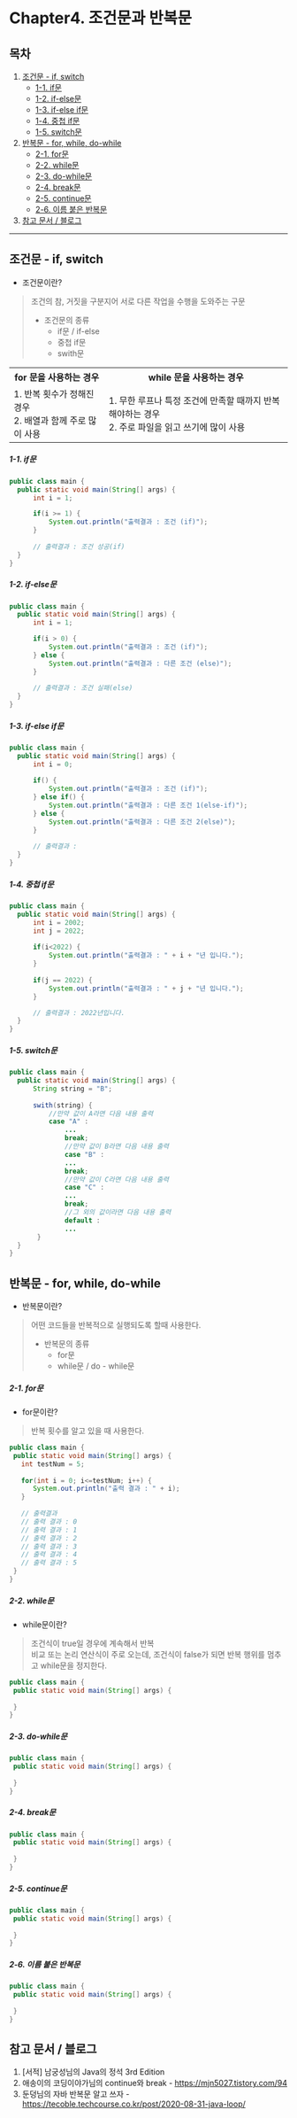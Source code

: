 # Chapter4. 조건문과 반복문

## 목차
1. [조건문 - if, switch](https://github.com/hongcoding94/java_storage/blob/main/Chapter4.%20%EC%A1%B0%EA%B1%B4%EB%AC%B8%EA%B3%BC%20%EB%B0%98%EB%B3%B5%EB%AC%B8.md#%EC%A1%B0%EA%B1%B4%EB%AC%B8---if-switch "조건문 - if, switch")
    - [1-1. if문](https://github.com/hongcoding94/java_storage/blob/main/Chapter4.%20%EC%A1%B0%EA%B1%B4%EB%AC%B8%EA%B3%BC%20%EB%B0%98%EB%B3%B5%EB%AC%B8.md#1-1-if%EB%AC%B8 "1-1. if문")
    - [1-2. if-else문](https://github.com/hongcoding94/java_storage/blob/main/Chapter4.%20%EC%A1%B0%EA%B1%B4%EB%AC%B8%EA%B3%BC%20%EB%B0%98%EB%B3%B5%EB%AC%B8.md#1-2-if-else%EB%AC%B8 "1-2. if-else문")
    - [1-3. if-else if문](https://github.com/hongcoding94/java_storage/blob/main/Chapter4.%20%EC%A1%B0%EA%B1%B4%EB%AC%B8%EA%B3%BC%20%EB%B0%98%EB%B3%B5%EB%AC%B8.md#1-3-if-else-if%EB%AC%B8 "1-3. if-else if문")
    - [1-4. 중첩 if문](https://github.com/hongcoding94/java_storage/blob/main/Chapter4.%20%EC%A1%B0%EA%B1%B4%EB%AC%B8%EA%B3%BC%20%EB%B0%98%EB%B3%B5%EB%AC%B8.md#1-4-%EC%A4%91%EC%B2%A9-if%EB%AC%B8 "1-4. 중첩 if문")
    - [1-5. switch문](https://github.com/hongcoding94/java_storage/blob/main/Chapter4.%20%EC%A1%B0%EA%B1%B4%EB%AC%B8%EA%B3%BC%20%EB%B0%98%EB%B3%B5%EB%AC%B8.md#1-5-switch%EB%AC%B8 "1-5. switch문")
2. [반복문 - for, while, do-while](https://github.com/hongcoding94/java_storage/blob/main/Chapter4.%20%EC%A1%B0%EA%B1%B4%EB%AC%B8%EA%B3%BC%20%EB%B0%98%EB%B3%B5%EB%AC%B8.md#%EB%B0%98%EB%B3%B5%EB%AC%B8---for-while-do-while "반복문 - for, while, do-while")
    - [2-1. for문](https://github.com/hongcoding94/java_storage/blob/main/Chapter4.%20%EC%A1%B0%EA%B1%B4%EB%AC%B8%EA%B3%BC%20%EB%B0%98%EB%B3%B5%EB%AC%B8.md#2-1-for%EB%AC%B8 "2-1. for문")
    - [2-2. while문](https://github.com/hongcoding94/java_storage/blob/main/Chapter4.%20%EC%A1%B0%EA%B1%B4%EB%AC%B8%EA%B3%BC%20%EB%B0%98%EB%B3%B5%EB%AC%B8.md#2-2-while%EB%AC%B8 "2-2. while문")
    - [2-3. do-while문](https://github.com/hongcoding94/java_storage/blob/main/Chapter4.%20%EC%A1%B0%EA%B1%B4%EB%AC%B8%EA%B3%BC%20%EB%B0%98%EB%B3%B5%EB%AC%B8.md#2-3-do-while%EB%AC%B8 "2-3. do-while문")
    - [2-4. break문](https://github.com/hongcoding94/java_storage/blob/main/Chapter4.%20%EC%A1%B0%EA%B1%B4%EB%AC%B8%EA%B3%BC%20%EB%B0%98%EB%B3%B5%EB%AC%B8.md#2-4-break%EB%AC%B8 "2-4. break문")
    - [2-5. continue문](https://github.com/hongcoding94/java_storage/blob/main/Chapter4.%20%EC%A1%B0%EA%B1%B4%EB%AC%B8%EA%B3%BC%20%EB%B0%98%EB%B3%B5%EB%AC%B8.md#2-5-continue%EB%AC%B8 "2-5. continue문")
    - [2-6. 이름 붙은 반복문](https://github.com/hongcoding94/java_storage/blob/main/Chapter4.%20%EC%A1%B0%EA%B1%B4%EB%AC%B8%EA%B3%BC%20%EB%B0%98%EB%B3%B5%EB%AC%B8.md#2-6-%EC%9D%B4%EB%A6%84-%EB%B6%99%EC%9D%80-%EB%B0%98%EB%B3%B5%EB%AC%B8 "2-6. 이름 붙은 반복문")
3. [참고 문서 / 블로그](https://github.com/hongcoding94/java_storage/blob/main/Chapter4.%20%EC%A1%B0%EA%B1%B4%EB%AC%B8%EA%B3%BC%20%EB%B0%98%EB%B3%B5%EB%AC%B8.md#%EC%B0%B8%EA%B3%A0-%EB%AC%B8%EC%84%9C--%EB%B8%94%EB%A1%9C%EA%B7%B8 "참고 문서 / 블로그")

--- 

## 조건문 - if, switch

  - 조건문이란?
  > 조건의 참, 거짓을 구분지어 서로 다른 작업을 수행을 도와주는 구문 <br/>
  > - 조건문의 종류 <br/>
  >     - if문 / if-else <br/>
  >     - 중첩 if문 <br/>
  >     - swith문 <br/>
    
  <table>
    <tr>
        <th> for 문을 사용하는 경우 </th>
        <th>while 문을 사용하는 경우 </th>
    </tr>
    <tr>
        <td>
            1. 반복 횟수가 정해진 경우 <br/>
            2. 배열과 함께 주로 많이 사용
        </td>
        <td>
           1. 무한 루프나 특정 조건에 만족할 때까지 반복해야하는 경우 <br/>
           2. 주로 파일을 읽고 쓰기에 많이 사용 
        </td>
    </tr>
  </table>

  ##### 1-1. if문
  ```java
  public class main {
    public static void main(String[] args) {
        int i = 1;

        if(i >= 1) {
            System.out.println("출력결과 : 조건 (if)");
        }
        
        // 출력결과 : 조건 성공(if)
    }
  }
  ```

  ##### 1-2. if-else문
  ```java
  public class main {
    public static void main(String[] args) {
        int i = 1;

        if(i > 0) {
            System.out.println("출력결과 : 조건 (if)");
        } else {
            System.out.println("출력결과 : 다른 조건 (else)");
        }
        
        // 출력결과 : 조건 실패(else)
    }
  }
  ```
  
  ##### 1-3. if-else if문
  ```java
  public class main {
    public static void main(String[] args) {
        int i = 0;
        
        if() {
            System.out.println("출력결과 : 조건 (if)");
        } else if() {
            System.out.println("출력결과 : 다른 조건 1(else-if)");
        } else {
            System.out.println("출력결과 : 다른 조건 2(else)");
        }
        
        // 출력결과 : 
    }
  }
  ```

  ##### 1-4. 중첩 if문
  ```java
  public class main {
    public static void main(String[] args) {
        int i = 2002;
        int j = 2022;
        
        if(i<2022) {
            System.out.println("출력결과 : " + i + "년 입니다.");
        }
        
        if(j == 2022) {
            System.out.println("출력결과 : " + j + "년 입니다.");
        }

        // 출력결과 : 2022년입니다.
    }  
  }
  ```
  
  ##### 1-5. switch문
  ```java
  public class main {
    public static void main(String[] args) {
        String string = "B";
        
        swith(string) {
            //만약 값이 A라면 다음 내용 출력
            case "A" :
                ...
                break;
                //만약 값이 B라면 다음 내용 출력
                case "B" :
                ...
                break;
                //만약 값이 C라면 다음 내용 출력
                case "C" :
                ...
                break;
                //그 외의 값이라면 다음 내용 출력
                default :
                ...
         }
    }
  }
  ```

## 반복문 - for, while, do-while

  - 반복문이란?
  > 어떤 코드들을 반복적으로 실행되도록 할때 사용한다.
  >  - 반복문의 종류
  >     - for문
  >     - while문 / do - while문

  ##### 2-1. for문
  
  - for문이란?
  > 반복 횟수를 알고 있을 때 사용한다.
  ```java
  public class main {
   public static void main(String[] args) {
     int testNum = 5;
     
     for(int i = 0; i<=testNum; i++) {
        System.out.println("출력 결과 : " + i);
     }
     
     // 출력결과 
     // 출력 결과 : 0
     // 출력 결과 : 1
     // 출력 결과 : 2
     // 출력 결과 : 3
     // 출력 결과 : 4
     // 출력 결과 : 5
   }
  }
  ```
  
  ##### 2-2. while문
  
  - while문이란?
  >  조건식이 true일 경우에 계속해서 반복 <br/>
  >  비교 또는 논리 연산식이 주로 오는데, 조건식이 false가 되면 반복 행위를 멈추고 while문을 정지한다.
  ```java
  public class main {
   public static void main(String[] args) {
        
   }
  }
  ```

  ##### 2-3. do-while문

  ```java
  public class main {
   public static void main(String[] args) {
        
   }
  }
  ```

  ##### 2-4. break문
  
  ```java
  public class main {
   public static void main(String[] args) {
        
   }
  }
  ```
  
  ##### 2-5. continue문
  
  ```java
  public class main {
   public static void main(String[] args) {
        
   }
  }
  ```
  
  ##### 2-6. 이름 붙은 반복문
  
  ```java
  public class main {
   public static void main(String[] args) {
        
   }
  }
  ```
  
## 참고 문서 / 블로그
  1. [서적] 남궁성님의 Java의 정석 3rd Edition
  2. 애송이의 코딩이야가님의 continue와 break - https://mjn5027.tistory.com/94
  3. 둔덩님의 자바 반복문 알고 쓰자 - https://tecoble.techcourse.co.kr/post/2020-08-31-java-loop/
